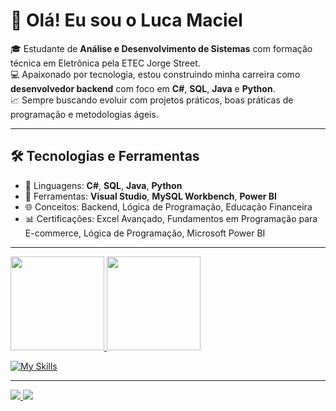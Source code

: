 # 👋 Olá! Eu sou o Luca Maciel

🎓 Estudante de **Análise e Desenvolvimento de Sistemas** com formação técnica em Eletrônica pela ETEC Jorge Street.  
💻 Apaixonado por tecnologia, estou construindo minha carreira como **desenvolvedor backend** com foco em **C#**, **SQL**, **Java** e **Python**.  
📈 Sempre buscando evoluir com projetos práticos, boas práticas de programação e metodologias ágeis.

---

## 🛠️ Tecnologias e Ferramentas

- 💬 Linguagens: **C#**, **SQL**, **Java**, **Python**
- 🔧 Ferramentas: **Visual Studio**, **MySQL Workbench**, **Power BI**
- 🌐 Conceitos: Backend, Lógica de Programação, Educação Financeira
- 📊 Certificações: Excel Avançado, Fundamentos em Programação para E-commerce, Lógica de Programação, Microsoft Power BI

---
<div>
  <a href="https://github.com/LucaMaciel12">
    <img height="150em" src="https://github-readme-stats.vercel.app/api?username=LucaMaciel12&show_icons=true&theme=highcontrast&include_all_commits=true&count_private=true"/>
    <img height="150em" src="https://github-readme-stats.vercel.app/api/top-langs/?username=LucaMaciel12&layout=compact&langs_count=7&theme=highcontrast"/>
  </a>
</div>

[![My Skills](https://skillicons.dev/icons?i=java,py,mysql,cs)](https://skillicons.dev)


---

<div> 
  <a href="mailto:lucamaciel15nasc@gmail.com">
    <img src="https://img.shields.io/badge/-Gmail-%23333?style=for-the-badge&logo=gmail&logoColor=white" target="_blank">
  </a>
  <a href="https://www.linkedin.com/in/luca-maciel-9328b2363" target="_blank">
    <img src="https://img.shields.io/badge/-LinkedIn-%230077B5?style=for-the-badge&logo=linkedin&logoColor=white" target="_blank">
  </a> 
</div>
